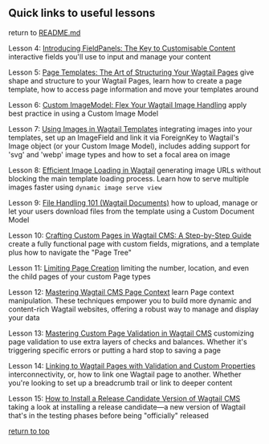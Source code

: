 ## Quick links to useful lessons 
return to [README.md](../README.md#learn-wagtail---ultimate-wagtail-developers-course)

Lesson 4: [Introducing FieldPanels: The Key to Customisable Content](https://learnwagtail.com/courses/the-ultimate-wagtail-developers-course/introducing-fieldpanels/) interactive fields you'll use to input and manage your content

Lesson 5: [Page Templates: The Art of Structuring Your Wagtail Pages](https://learnwagtail.com/courses/the-ultimate-wagtail-developers-course/structuring-page-templates/) give shape and structure to your Wagtail Pages, learn how to create a page template, how to access page information and move your templates around

Lesson 6: [Custom ImageModel: Flex Your Wagtail Image Handling](https://learnwagtail.com/courses/the-ultimate-wagtail-developers-course/custom-image-models/) apply best practice in using a Custom Image Model

Lesson 7: [Using Images in Wagtail Templates](https://learnwagtail.com/courses/the-ultimate-wagtail-developers-course/using-wagtail-images/) integrating images into your templates, set up an ImageField and link it via ForeignKey to Wagtail's Image object (or your Custom Image Model), includes adding support for 'svg' and 'webp' image types and how to set a focal area on image

Lesson 8: [Efficient Image Loading in Wagtail](https://learnwagtail.com/courses/the-ultimate-wagtail-developers-course/serving-dynamic-images/) generating image URLs without blocking the main template loading process. Learn how to serve multiple images faster using `dynamic image serve view`

Lesson 9: [File Handling 101 (Wagtail Documents)](https://learnwagtail.com/courses/the-ultimate-wagtail-developers-course/file-handling-101-wagtail-documents/) how to upload, manage or let your users download files from the template using a Custom Document Model

Lesson 10: [Crafting Custom Pages in Wagtail CMS: A Step-by-Step Guide](https://learnwagtail.com/courses/the-ultimate-wagtail-developers-course/your-first-custom-wagtail-page-and-tree-beard/) create a fully functional page with custom fields, migrations, and a template plus how to navigate the "Page Tree"

Lesson 11: [Limiting Page Creation](https://learnwagtail.com/courses/the-ultimate-wagtail-developers-course/limiting-page-creation/) limiting the number, location, and even the child pages of your custom Page types

Lesson 12: [Mastering Wagtail CMS Page Context](https://learnwagtail.com/courses/the-ultimate-wagtail-developers-course/page-context/) learn Page context manipulation. These techniques empower you to build more dynamic and content-rich Wagtail websites, offering a robust way to manage and display your data

Lesson 13: [Mastering Custom Page Validation in Wagtail CMS](https://learnwagtail.com/courses/the-ultimate-wagtail-developers-course/adding-page-validation/) customizing page validation to use extra layers of checks and balances. Whether it's triggering specific errors or putting a hard stop to saving a page

Lesson 14: [Linking to Wagtail Pages with Validation and Custom Properties](https://learnwagtail.com/courses/the-ultimate-wagtail-developers-course/linking-to-other-wagtail-pages/) interconnectivity, or, how to link one Wagtail page to another. Whether you're looking to set up a breadcrumb trail or link to deeper content

Lesson 15: [How to Install a Release Candidate Version of Wagtail CMS](https://learnwagtail.com/courses/the-ultimate-wagtail-developers-course/how-to-install-a-wagtail-release-candidate/) taking a look at installing a release candidate—a new version of Wagtail that's in the testing phases before being "officially" released




[return to top](#quick-links-to-useful-lessons)

